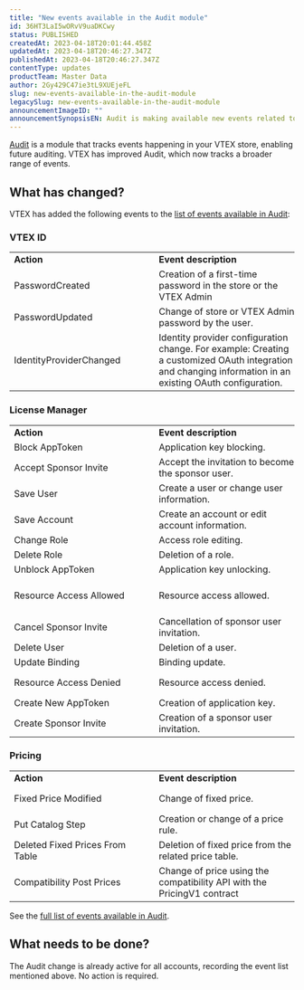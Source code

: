 ```yaml
---
title: "New events available in the Audit module"
id: 36HT3LaI5wORvV9uaDKCwy
status: PUBLISHED
createdAt: 2023-04-18T20:01:44.458Z
updatedAt: 2023-04-18T20:46:27.347Z
publishedAt: 2023-04-18T20:46:27.347Z
contentType: updates
productTeam: Master Data
author: 2Gy429C47ie3tL9XUEjeFL
slug: new-events-available-in-the-audit-module
legacySlug: new-events-available-in-the-audit-module
announcementImageID: ""
announcementSynopsisEN: Audit is making available new events related to the VTEX ID, License manager, and Pricing modules.
---
```


[Audit](https://help.vtex.com/en/tutorial/searching-for-events-on-audit--5RXf9WJ5YLFBcS8q8KcxTA) is a module that tracks events happening in your VTEX store, enabling future auditing. VTEX has improved Audit, which now tracks a broader range of events.

## What has changed?

VTEX has added the following events to the [list of events available in Audit](https://help.vtex.com/en/tutorial/eventos-disponiveis-no-audit--6r1Mzcu5NmkmmDLJlz9CCZ):

### VTEX ID

<table class="w-100 center mv7 bb b--gray" style="border-spacing: 0px; border-collapse: collapse;">
  <tr class="bb b--muted-3">
   <td class="t-body pa5" style="min-width: 15rem;"><strong>Action</strong>
   </td>
   <td class="t-body pa5" style="min-width: 15rem;"><strong>Event description</strong>
   </td>
   <td class="t-body pa5" style="min-width: 15rem;"><strong>Event details</strong>
   </td>
  </tr>
  <tr class="bb b--muted-3">
   <td class="t-body pa5" style="min-width: 15rem;">PasswordCreated
   </td>
   <td class="t-body pa5" style="min-width: 15rem;">Creation of a first-time password in the store or the VTEX Admin
   </td>
   <td class="t-body pa5" style="min-width: 15rem;">User ID.
   </td>
  </tr>
  <tr class="bb b--muted-3">
   <td class="t-body pa5" style="min-width: 15rem;">PasswordUpdated
   </td>
   <td class="t-body pa5" style="min-width: 15rem;">Change of store or VTEX Admin password by the user.
   </td>
   <td class="t-body pa5" style="min-width: 15rem;">User ID.
   </td>
  </tr>
  <tr class="bb b--muted-3">
   <td class="t-body pa5" style="min-width: 15rem;">IdentityProviderChanged
   </td>
   <td class="t-body pa5" style="min-width: 15rem;">Identity provider configuration change. For example: Creating a customized OAuth integration and changing information in an existing OAuth configuration.
   </td>
   <td class="t-body pa5" style="min-width: 15rem;">Identity provider.
   </td>
  </tr>
</table>

### License Manager

<table class="w-100 center mv7 bb b--gray" style="border-spacing: 0px; border-collapse: collapse;">
  <tr class="bb b--muted-3">
   <td class="t-body pa5" style="min-width: 15rem;"><strong>Action</strong>
   </td>
   <td class="t-body pa5" style="min-width: 15rem;"><strong>Event description</strong>
   </td>
   <td class="t-body pa5" style="min-width: 15rem;"><strong>Event details</strong>
   </td>
  </tr>
  <tr class="bb b--muted-3">
   <td class="t-body pa5" style="min-width: 15rem;">Block AppToken
   </td>
   <td class="t-body pa5" style="min-width: 15rem;">Application key blocking.
   </td>
   <td class="t-body pa5" style="min-width: 15rem;">Application key blocked.
   </td>
  </tr>
  <tr class="bb b--muted-3">
   <td class="t-body pa5" style="min-width: 15rem;">Accept Sponsor Invite
   </td>
   <td class="t-body pa5" style="min-width: 15rem;">Accept the invitation to become the sponsor user.
   </td>
   <td class="t-body pa5" style="min-width: 15rem;">ID of the user who accepted the invitation.
   </td>
  </tr>
  <tr class="bb b--muted-3">
   <td class="t-body pa5" style="min-width: 15rem;">Save User
   </td>
   <td class="t-body pa5" style="min-width: 15rem;">Create a user or change user information.
   </td>
   <td class="t-body pa5" style="min-width: 15rem;">User ID.
   </td>
  </tr>
  <tr class="bb b--muted-3">
   <td class="t-body pa5" style="min-width: 15rem;">Save Account
   </td>
   <td class="t-body pa5" style="min-width: 15rem;">Create an account or edit account information.
   </td>
   <td class="t-body pa5" style="min-width: 15rem;">Created or changed account.
   </td>
  </tr>
  <tr class="bb b--muted-3">
   <td class="t-body pa5" style="min-width: 15rem;">Change Role
   </td>
   <td class="t-body pa5" style="min-width: 15rem;">Access role editing.
   </td>
   <td class="t-body pa5" style="min-width: 15rem;">Role edited.
   </td>
  </tr>
  <tr class="bb b--muted-3">
   <td class="t-body pa5" style="min-width: 15rem;">Delete Role
   </td>
   <td class="t-body pa5" style="min-width: 15rem;">Deletion of a role.
   </td>
   <td class="t-body pa5" style="min-width: 15rem;">Role deleted.
   </td>
  </tr>
  <tr class="bb b--muted-3">
   <td class="t-body pa5" style="min-width: 15rem;">Unblock AppToken
   </td>
   <td class="t-body pa5" style="min-width: 15rem;">Application key unlocking.
   </td>
   <td class="t-body pa5" style="min-width: 15rem;">Unblocked application key.
   </td>
  </tr>
  <tr class="bb b--muted-3">
   <td class="t-body pa5" style="min-width: 15rem;">Resource Access Allowed
   </td>
   <td class="t-body pa5" style="min-width: 15rem;">Resource access allowed.
   </td>
   <td class="t-body pa5" style="min-width: 15rem;">Resource key and user ID to which access has been allowed.
   </td>
  </tr>
  <tr class="bb b--muted-3">
   <td class="t-body pa5" style="min-width: 15rem;">Cancel Sponsor Invite
   </td>
   <td class="t-body pa5" style="min-width: 15rem;">Cancellation of sponsor user invitation.
   </td>
   <td class="t-body pa5" style="min-width: 15rem;">ID of invited user.
   </td>
  </tr>
  <tr class="bb b--muted-3">
   <td class="t-body pa5" style="min-width: 15rem;">Delete User
   </td>
   <td class="t-body pa5" style="min-width: 15rem;">Deletion of a user.
   </td>
   <td class="t-body pa5" style="min-width: 15rem;">ID of deleted user.
   </td>
  </tr>
  <tr class="bb b--muted-3">
   <td class="t-body pa5" style="min-width: 15rem;">Update Binding
   </td>
   <td class="t-body pa5" style="min-width: 15rem;">Binding update.
   </td>
   <td class="t-body pa5" style="min-width: 15rem;">Binding updated.
   </td>
  </tr>
  <tr class="bb b--muted-3">
   <td class="t-body pa5" style="min-width: 15rem;">Resource Access Denied
   </td>
   <td class="t-body pa5" style="min-width: 15rem;">Resource access denied.
   </td>
   <td class="t-body pa5" style="min-width: 15rem;">Resource key and user ID to which access was denied.
   </td>
  </tr>
  <tr class="bb b--muted-3">
   <td class="t-body pa5" style="min-width: 15rem;">Create New AppToken
   </td>
   <td class="t-body pa5" style="min-width: 15rem;">Creation of application key.
   </td>
   <td class="t-body pa5" style="min-width: 15rem;">Application key created.
   </td>
  </tr>
  <tr class="bb b--muted-3">
   <td class="t-body pa5" style="min-width: 15rem;">Create Sponsor Invite
   </td>
   <td class="t-body pa5" style="min-width: 15rem;">Creation of a sponsor user invitation.
   </td>
   <td class="t-body pa5" style="min-width: 15rem;">ID of invited user.
   </td>
  </tr>
</table>

### Pricing

<table class="w-100 center mv7 bb b--gray" style="border-spacing: 0px; border-collapse: collapse;">
  <tr class="bb b--muted-3">
   <td class="t-body pa5" style="min-width: 15rem;"><strong>Action</strong>
   </td>
   <td class="t-body pa5" style="min-width: 15rem;"><strong>Event description</strong>
   </td>
   <td class="t-body pa5" style="min-width: 15rem;"><strong>Event details</strong>
   </td>
  </tr>
  <tr class="bb b--muted-3">
   <td class="t-body pa5" style="min-width: 15rem;">Fixed Price Modified
   </td>
   <td class="t-body pa5" style="min-width: 15rem;">Change of fixed price.
   </td>
   <td class="t-body pa5" style="min-width: 15rem;">Identification of the fixed price changed.
   </td>
  </tr>
  <tr class="bb b--muted-3">
   <td class="t-body pa5" style="min-width: 15rem;">Put Catalog Step
   </td>
   <td class="t-body pa5" style="min-width: 15rem;">Creation or change of a price rule.
   </td>
   <td class="t-body pa5" style="min-width: 15rem;">Price rule created or changed.
   </td>
  </tr>
  <tr class="bb b--muted-3">
   <td class="t-body pa5" style="min-width: 15rem;">Deleted Fixed Prices From Table
   </td>
   <td class="t-body pa5" style="min-width: 15rem;">Deletion of fixed price from the related price table.
   </td>
   <td class="t-body pa5" style="min-width: 15rem;">Identification of the table and the deleted price.
   </td>
  </tr>
  <tr class="bb b--muted-3">
   <td class="t-body pa5" style="min-width: 15rem;">Compatibility Post Prices
   </td>
   <td class="t-body pa5" style="min-width: 15rem;">Change of price using the compatibility API with the PricingV1 contract
   </td>
   <td class="t-body pa5" style="min-width: 15rem;">Identification of the changed price.
   </td>
  </tr>
</table>

<div class = "alert alert-info">
See the <a href="https://help.vtex.com/pt/tutorial/eventos-disponiveis-no-audit--6r1Mzcu5NmkmmDLJlz9CCZ">full list of events available in Audit</a>.
</div>

## What needs to be done?

The Audit change is already active for all accounts, recording the event list mentioned above. No action is required.


